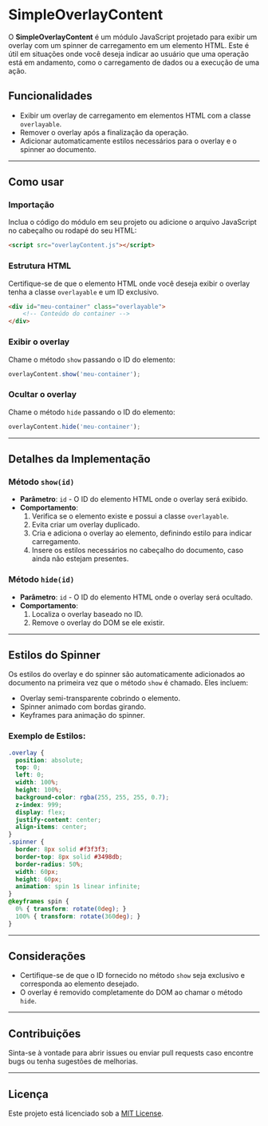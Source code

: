 # SimpleOverlayContent

O **SimpleOverlayContent** é um módulo JavaScript projetado para exibir um overlay com um spinner de carregamento em um elemento HTML. Este é útil em situações onde você deseja indicar ao usuário que uma operação está em andamento, como o carregamento de dados ou a execução de uma ação.

## Funcionalidades

- Exibir um overlay de carregamento em elementos HTML com a classe `overlayable`.
- Remover o overlay após a finalização da operação.
- Adicionar automaticamente estilos necessários para o overlay e o spinner ao documento.

---

## Como usar

### Importação
Inclua o código do módulo em seu projeto ou adicione o arquivo JavaScript no cabeçalho ou rodapé do seu HTML:

```html
<script src="overlayContent.js"></script>
```

### Estrutura HTML
Certifique-se de que o elemento HTML onde você deseja exibir o overlay tenha a classe `overlayable` e um ID exclusivo.

```html
<div id="meu-container" class="overlayable">
    <!-- Conteúdo do container -->
</div>
```

### Exibir o overlay
Chame o método `show` passando o ID do elemento:

```javascript
overlayContent.show('meu-container');
```

### Ocultar o overlay
Chame o método `hide` passando o ID do elemento:

```javascript
overlayContent.hide('meu-container');
```

---

## Detalhes da Implementação

### Método `show(id)`
- **Parâmetro**: `id` - O ID do elemento HTML onde o overlay será exibido.
- **Comportamento**:
  1. Verifica se o elemento existe e possui a classe `overlayable`.
  2. Evita criar um overlay duplicado.
  3. Cria e adiciona o overlay ao elemento, definindo estilo para indicar carregamento.
  4. Insere os estilos necessários no cabeçalho do documento, caso ainda não estejam presentes.

### Método `hide(id)`
- **Parâmetro**: `id` - O ID do elemento HTML onde o overlay será ocultado.
- **Comportamento**:
  1. Localiza o overlay baseado no ID.
  2. Remove o overlay do DOM se ele existir.

---

## Estilos do Spinner
Os estilos do overlay e do spinner são automaticamente adicionados ao documento na primeira vez que o método `show` é chamado. Eles incluem:

- Overlay semi-transparente cobrindo o elemento.
- Spinner animado com bordas girando.
- Keyframes para animação do spinner.

### Exemplo de Estilos:

```css
.overlay {
  position: absolute;
  top: 0;
  left: 0;
  width: 100%;
  height: 100%;
  background-color: rgba(255, 255, 255, 0.7);
  z-index: 999;
  display: flex;
  justify-content: center;
  align-items: center;
}
.spinner {
  border: 8px solid #f3f3f3;
  border-top: 8px solid #3498db;
  border-radius: 50%;
  width: 60px;
  height: 60px;
  animation: spin 1s linear infinite;
}
@keyframes spin {
  0% { transform: rotate(0deg); }
  100% { transform: rotate(360deg); }
}
```

---

## Considerações
- Certifique-se de que o ID fornecido no método `show` seja exclusivo e corresponda ao elemento desejado.
- O overlay é removido completamente do DOM ao chamar o método `hide`.

---

## Contribuições
Sinta-se à vontade para abrir issues ou enviar pull requests caso encontre bugs ou tenha sugestões de melhorias.

---

## Licença
Este projeto está licenciado sob a [MIT License](LICENSE).

